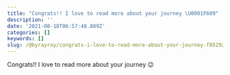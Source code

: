 ```yaml
---
title: "Congrats!! I love to read more about your journey \U0001F609"
description: ''
date: '2021-08-18T06:57:48.809Z'
categories: []
keywords: []
slug: /@byrayray/congrats-i-love-to-read-more-about-your-journey-f852925acfce
---
```


Congrats!! I love to read more about your journey 😉